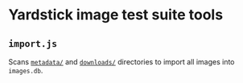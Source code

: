 # Yardstick image test suite tools

## `import.js`

Scans [`metadata/`](https://github.com/yardstickpics/metadata) and [`downloads/`](https://yardstick.pictures/#download)
directories to import all images into `images.db`.
